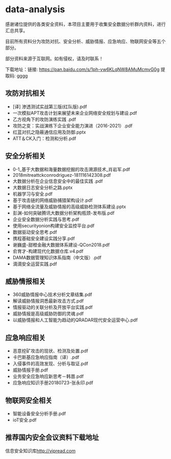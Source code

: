 # data-analysis

感谢诸位提供的各类安全资料，本项目主要用于收集安全数据分析群内资料，进行汇总共享。

目前所有资料分为攻防对抗、安全分析、威胁情报、应急响应、物联网安全等五个部分。

部分资料来源于互联网。如有侵权，请及时联系！

下载地址：链接: https://pan.baidu.com/s/1ph-vw6KLqNW8AMuMcmvG0g 提取码: gggg

## 攻防对抗相关

- [译] 渗透测试实战第三版(红队版).pdf
- 一次模拟APT攻击计划来展望未来企业网络安全规划与建设.pdf
- 乙方视角下的攻防演练实践 .pdf
- 攻防之变：实战演练下企业安全能力演进（2016-2021）.pdf
- 红蓝对抗之隐蔽通信应用及防御.pptx
- ATT＆CK入门：检测和分析.pdf

## 安全分析相关

- 0-1_基于大数据和海量数据挖掘的攻击溯源技术_肖岩军.pdf
- 2018mitreattckconrodriguez-181116142308.pdf
- 大数据分析在企业信息安全中的最佳实践 .pdf
- 大数据日志安全分析之路.pptx
- 机器学习与安全.pdf
- 基于攻击链的网络威胁捕猎架构设计.pdf
- 基于网络全流量及威胁情报的高级威胁检测体系建设.pptx
- 彭渊-如何突破腾讯大数据分析架构瓶颈-发布版.pdf
- 企业安全数据分析实践与思考.pdf
- 使用securityonion构建安全监控平台.pdf
- 数据驱动安全思考.pdf
- 携程基础安全建设实践分享.pdf
- 谢巍盛-甜橙金融大数据体系建设-QCon2018.pdf
- 俞育才-构建现代化数据仓库.v4.pdf
- DAMA数据管理知识体系指南（中文版）.pdf
- 滴滴安全运营实践.pdf

## 威胁情报相关

- 360威胁情报中心技术分析文章结集.pdf
- 解读威胁情报洞悉最新攻击方式.pdf
- 情报驱动的关联分析及开放平台实践.pdf
- 威胁情报是高级威胁防御的灵魂.pdf
- 以威胁情报和人工智能为趋动的QRADAR现代安全运营中心.pdf

## 应急响应相关

- 恶意挖矿攻击的现状、检测及处置.pdf
- 卡巴斯基应急响应指南（译）.pdf
- 入侵事件的高效发现、分析与取证.pdf
- 威胁情报手册.pdf
- 业务安全应急响应新思考－韩晋.pdf
- 应急响应知识手册20180723-张永印.pdf

## 物联网安全相关

- 智能设备安全分析手册.pdf
- ioT安全.pdf
  
## 推荐国内安全会议资料下载地址

信息安全知识库<http://vipread.com>
